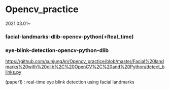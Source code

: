 # Opencv_practice
2021.03.01~ 

### facial-landmarks-dlib-opencv-python(+Real_time)


### eye-blink-detection-opencv-python-dlib
https://github.com/sunjungAn/Opencv_practice/blob/master/Facial%20landmarks%20with%20dlib%2C%20OpenCV%2C%20and%20Python/detect_blinks.py

(paper1) : real-time eye blink detection using facial landmarks

 
 
